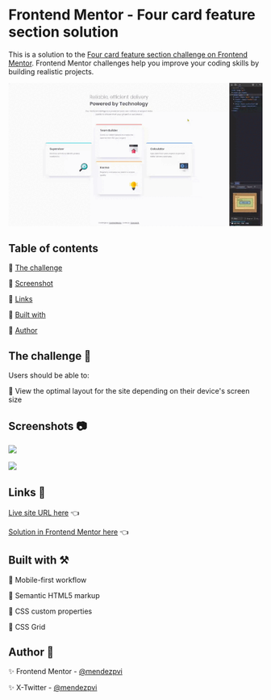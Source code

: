 # Frontend Mentor - Four card feature section solution

This is a solution to the [Four card feature section challenge on Frontend Mentor](https://www.frontendmentor.io/challenges/four-card-feature-section-weK1eFYK). Frontend Mentor challenges help you improve your coding skills by building realistic projects. 

![](./assets/screenshots/sample.gif)

## Table of contents

🔳 [The challenge](#the-challenge-muscle)

🔳 [Screenshot](#screenshots-camera)

🔳 [Links](#links-link)

🔳 [Built with](#built-with-hammer_and_pick)

🔳 [Author](#author-beginner)


## The challenge :muscle:

Users should be able to:

🎯 View the optimal layout for the site depending on their device's screen size

## Screenshots :camera:

![](./assets/screenshots/mobile.avif)

![](./assets/screenshots/desktop.avif)


## Links :link:

[Live site URL here](https://mendezpvi.github.io/fem-four-card-feature/) 👈

[Solution in Frontend Mentor here](https://www.frontendmentor.io/solutions/four-card-feature-section-using-grid-79w3ZfpOyg) 👈


## Built with :hammer_and_pick:

📌 Mobile-first workflow

📌 Semantic HTML5 markup

📌 CSS custom properties

📌 CSS Grid


## Author :beginner:

✨ Frontend Mentor - [@mendezpvi](https://www.frontendmentor.io/profile/mendezpvi)

✨ X-Twitter - [@mendezpvi](https://x.com/mendezpvi)
